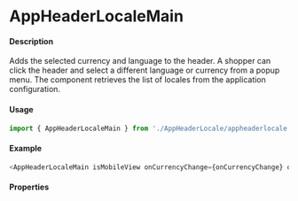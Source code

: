 # AppHeaderLocaleMain

#### Description

Adds the selected currency and language to the header. A shopper can click the header and select a different language or currency from a popup menu. The component retrieves the list of locales from the application configuration.

#### Usage

```js
import { AppHeaderLocaleMain } from './AppHeaderLocale/appheaderlocale.main';
```

#### Example

```js
<AppHeaderLocaleMain isMobileView onCurrencyChange={onCurrencyChange} onLocaleChange={onLocaleChange} />
```

#### Properties

<!-- PROPS -->
